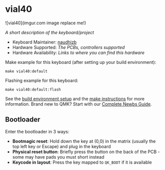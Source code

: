 # vial40

![vial40](imgur.com image replace me!)

*A short description of the keyboard/project*

* Keyboard Maintainer: [naudhizb](https://github.com/naudhizb)
* Hardware Supported: *The PCBs, controllers supported*
* Hardware Availability: *Links to where you can find this hardware*

Make example for this keyboard (after setting up your build environment):

    make vial40:default

Flashing example for this keyboard:

    make vial40:default:flash

See the [build environment setup](https://docs.qmk.fm/#/getting_started_build_tools) and the [make instructions](https://docs.qmk.fm/#/getting_started_make_guide) for more information. Brand new to QMK? Start with our [Complete Newbs Guide](https://docs.qmk.fm/#/newbs).

## Bootloader

Enter the bootloader in 3 ways:

* **Bootmagic reset**: Hold down the key at (0,0) in the matrix (usually the top left key or Escape) and plug in the keyboard
* **Physical reset button**: Briefly press the button on the back of the PCB - some may have pads you must short instead
* **Keycode in layout**: Press the key mapped to `QK_BOOT` if it is available
